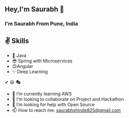 ## Hey,I'm Saurabh 👋

### I'm Saurabh From Pune, India

## ✌ Skills 
- 🙌   Java
- 😎 Spring with Microservices
- 😊Angular
- ✨ Deep Learning

✔ 😃 🎭

- 🌱 I’m currently learning AWS
- 👯 I’m looking to collaborate on Project and Hackathon
- 🤔 I’m looking for help with Open Source
- 📫 How to reach me: saurabhshinde825@gmail.com

